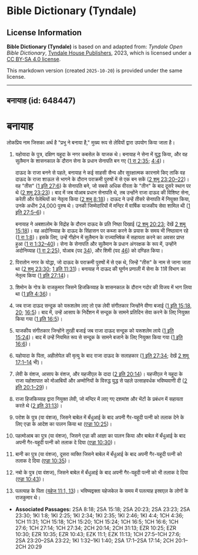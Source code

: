 # Bible Dictionary (Tyndale)

## License Information

**Bible Dictionary (Tyndale)** is based on and adapted from: _Tyndale Open Bible Dictionary_, [Tyndale House Publishers](https://tyndaleopenresources.com/), 2023, which is licensed under a [CC BY-SA 4.0 license](https://creativecommons.org/licenses/by-sa/4.0/legalcode.en).

This markdown version (created `2025-10-20`) is provided under the same license.



--------------------------------

## बनायाह (id: 648447)

बनायाह
======

लोकप्रिय नाम जिसका अर्थ है "प्रभु ने बनाया है," मुख्य रूप से लेवियों द्वारा उपयोग किया जाता है।

1. यहोयादा के पुत्र, दक्षिण यहूदा के नगर कबसेल के याजक थे। बनायाह ने सेना में युद्ध किया, और वह सुलैमान के शासनकाल के दौरान सेना के प्रधान सेनापति बन गए ([1 रा 2:35](https://ref.ly/1Kgs2:35); [4:4](https://ref.ly/1Kgs4:4))।

    दाऊद के राजा बनने से पहले, बनायाह ने कई साहसी सैन्य और सुरक्षात्मक कारनामे किए ताकि वह दाऊद के राजा शाऊल से भागने के दौरान पराक्रमी पुरुषों में से एक बन सकें ([2 शमू 23:20–22](https://ref.ly/2Sam23:20-2Sam23:22))। वह "तीस" ([1 इति 27:6](https://ref.ly/1Chr27:6)) के सेनापति बने, जो सबसे अधिक वीरता के "तीन" के बाद दूसरे स्थान पर थे ([2 शमू 23:23](https://ref.ly/2Sam23:23))। बाद में जब योआब प्रधान सेनापति थे, तब उन्होंने राजा दाऊद की विशिष्ट सेना, करेती और पेलेथियों का नेतृत्व किया ([2 शमू 8:18](https://ref.ly/2Sam8:18))। दाऊद ने उन्हें तीसरे सेनापति में नियुक्त किया, उनके अधीन 24,000 पुरुष थे। उनकी जिम्मेदारियों में मन्दिर में वार्षिक याजकीय सेवा शामिल थी ([1 इति 27:5–6](https://ref.ly/1Chr27:5-1Chr27:6))।

    बनायाह ने अबशालोम के विद्रोह के दौरान दाऊद के प्रति निष्ठा दिखाई ([2 शमू 20:23](https://ref.ly/2Sam20:23); देखें [2 शमू 15:18](https://ref.ly/2Sam15:18))। वह अदोनिय्याह के दाऊद के सिंहासन पर कब्जा करने के प्रयास के समय भी निष्ठावान रहे ([1 रा 1:8](https://ref.ly/1Kgs1:8))। इसके लिए, उन्हें गीहोन में सुलैमान के राज्याभिषेक में सहायता करने का अवसर प्राप्त हुआ ([1 रा 1:32–40](https://ref.ly/1Kgs1:32-1Kgs1:40))। सेना के सेनापति और सुलैमान के प्रधान अंगरक्षक के रूप में, उन्होंने अदोनिय्याह ([1 रा 2:25](https://ref.ly/1Kgs2:25)), योआब (पद [34](https://ref.ly/1Kgs2:34)), और शिमी (पद [46](https://ref.ly/1Kgs2:46)) को दण्डित किया।

2. पिरातोन नगर के योद्धा, जो दाऊद के पराक्रमी पुरुषों में से एक थे, जिन्हें "तीस" के नाम से जाना जाता था ([2 शमू 23:30](https://ref.ly/2Sam23:30); [1 इति 11:31](https://ref.ly/1Chr11:31))। बनायाह ने दाऊद की घूर्णन प्रणाली में सेना के 11वें विभाग का नेतृत्व किया ([1 इति 27:14](https://ref.ly/1Chr27:14))।
3. शिमोन के गोत्र के राजकुमार जिसने हिजकिय्याह के शासनकाल के दौरान गदोर की विजय में भाग लिया था ([1 इति 4:36](https://ref.ly/1Chr4:36))।
4. जब राजा दाऊद सन्दूक को यरूशलेम लाए तो एक लेवी संगीतकार जिन्होंने वीणा बजाई ([1 इति 15:18, 20](https://ref.ly/1Chr15:18,1Chr15:20); [16:5](https://ref.ly/1Chr16:5))। बाद में, उन्हें आसाप के निर्देशन में सन्दूक के सामने प्रतिदिन सेवा करने के लिए नियुक्त किया गया ([1 इति 16:5](https://ref.ly/1Chr16:5))।
5. याजकीय संगीतकार जिन्होंने तुरही बजाई जब राजा दाऊद सन्दूक को यरूशलेम लाये ([1 इति 15:24](https://ref.ly/1Chr15:24))। बाद में उन्हें नियमित रूप से सन्दूक के सामने बजाने के लिए नियुक्त किया गया ([1 इति 16:6](https://ref.ly/1Chr16:6))।
6. यहोयादा के पिता, अहीतोपेल की मृत्यु के बाद राजा दाऊद के सलाहकार ([1 इति 27:34](https://ref.ly/1Chr27:34); देखें [2 शमू 17:1–14](https://ref.ly/2Sam17:1-2Sam17:14) भी)।
7. लेवी के वंशज, आसाप के वंशज, और यहजीएल के दादा ([2 इति 20:14](https://ref.ly/2Chr20:14))। यहजीएल ने यहूदा के राजा यहोशापात को मोआबियों और अम्मोनियों के विरुद्ध युद्ध से पहले उत्साहवर्धक भविष्यवाणी दी ([2 इति 20:1–29](https://ref.ly/2Chr20:1-2Chr20:29))।
8. राजा हिजकिय्याह द्वारा नियुक्त लेवी, जो मन्दिर में लाए गए दशमांश और भेंटों के प्रबंधन में सहायता करते थे ([2 इति 31:13](https://ref.ly/2Chr31:13))।
9. परोश के पुत्र (या वंशज), जिसने बाबेल में बँधुआई के बाद अपनी गैर\-यहूदी पत्नी को तलाक देने के लिए एज्रा के आदेश का पालन किया था ([एज्रा 10:25](https://ref.ly/Ezra10:25))।
10. पहत्मोआब का पुत्र (या वंशज), जिसने एज्रा की आज्ञा का पालन किया और बाबेल में बँधुआई के बाद अपनी गैर\-यहूदी पत्नी को तलाक दे दिया ([एज्रा 10:30](https://ref.ly/Ezra10:30))।
11. बानी का पुत्र (या वंशज), दूसरा व्यक्ति जिसने बाबेल में बँधुआई के बाद अपनी गैर\-यहूदी पत्नी को तलाक दे दिया ([एज्रा 10:35](https://ref.ly/Ezra10:35))।
12. नबो के पुत्र (या वंशज), जिसने बाबेल में बँधुआई के बाद अपनी गैर\-यहूदी पत्नी को भी तलाक दे दिया ([एज्रा 10:43](https://ref.ly/Ezra10:43))।
13. पलत्याह के पिता ([यहेज 11:1, 13](https://ref.ly/Ezek11:1,Ezek11:13))। भविष्यद्वक्ता यहेजकेल के समय में पलत्याह इस्राएल के लोगों के राजकुमार थे।

* **Associated Passages:** 2SA 8:18; 2SA 15:18; 2SA 20:23; 2SA 23:23; 2SA 23:30; 1KI 1:8; 1KI 2:25; 1KI 2:34; 1KI 2:35; 1KI 2:46; 1KI 4:4; 1CH 4:36; 1CH 11:31; 1CH 15:18; 1CH 15:20; 1CH 15:24; 1CH 16:5; 1CH 16:6; 1CH 27:6; 1CH 27:14; 1CH 27:34; 2CH 20:14; 2CH 31:13; EZR 10:25; EZR 10:30; EZR 10:35; EZR 10:43; EZK 11:1; EZK 11:13; 1CH 27:5–1CH 27:6; 2SA 23:20–2SA 23:22; 1KI 1:32–1KI 1:40; 2SA 17:1–2SA 17:14; 2CH 20:1–2CH 20:29

